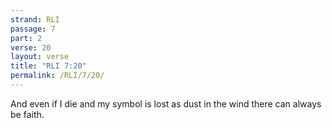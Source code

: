 ```yaml
---
strand: RLI
passage: 7
part: 2
verse: 20
layout: verse
title: "RLI 7:20"
permalink: /RLI/7/20/
---
```

And even if I die and my symbol is lost as dust in the wind there can always be faith.

